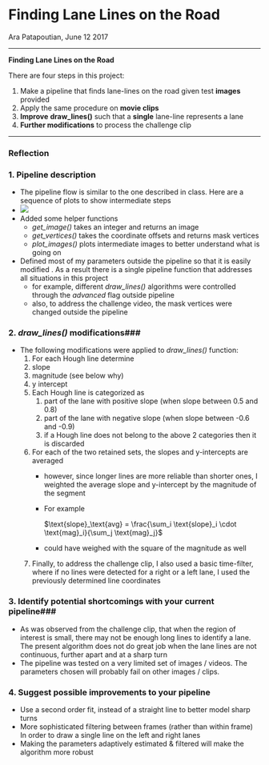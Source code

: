 # **Finding Lane Lines on the Road** 

Ara Patapoutian, June 12 2017

---



**Finding Lane Lines on the Road**

There are four  steps in  this project:
1. Make a pipeline that finds lane-lines on the road given test **images** provided
2. Apply the same procedure on **movie clips**
3. **Improve** **draw_lines()** such that a **single** lane-line represents a lane
4. **Further modifications** to process the challenge clip

---

### Reflection

### 1. Pipeline description

- The pipeline flow is similar to the one described in class. Here are a sequence of plots to show intermediate steps
- ![](C:\Users\Ara\CarND-LaneLines-P1\image.png)
- Added some helper functions
  - *get_image()* takes an integer and returns an image
  - *get_vertices()* takes the coordinate offsets and returns mask vertices
  - *plot_images()* plots intermediate images to better understand what is going on
- Defined most of my parameters outside the pipeline so that it is easily modified . As a result there is a single pipeline function that addresses all situations in this project
  - for example, different *draw_lines()* algorithms were controlled through the *advanced* flag outside pipeline
  - also, to address the challenge video,  the mask vertices were changed outside the pipeline

### 2. *draw_lines()* modifications###

* The following modifications were applied to *draw_lines()* function:
  1.  For each Hough line determine 
     1. slope
     2. magnitude (see below why)
     3. y intercept
  2. Each Hough line is categorized as 
     1. part of the lane with positive slope  (when slope between 0.5 and 0.8)
     2. part of the lane with negative slope (when slope between -0.6 and -0.9)
     3. if a Hough line does not belong to the above 2 categories then it is discarded
  3. For each of the two retained sets, the slopes and y-intercepts are averaged
     * however, since longer lines are more reliable than shorter ones, I weighted the average slope and y-intercept by the magnitude of the segment

     * For example 

       $\text{slope}_\text{avg} = \frac{\sum_i \text{slope}_i \cdot \text{mag}_i}{\sum_j \text{mag}_j}$  

     * could have weighed with the square of the magnitude as well
  4. Finally, to address the challenge clip, I also used a basic time-filter, where if no lines were detected for a right or a left lane, I used the previously determined line coordinates

### 3. Identify potential shortcomings with your current pipeline###

* As was observed from the challenge clip, that when the region of interest is small, there may not be enough long lines to identify a lane. The present algorithm does not do great job when the lane lines are not continuous, further apart and at a sharp turn 
* The pipeline was tested on a very limited set of images / videos. The parameters chosen will probably fail on other images / clips. 


### 4. Suggest possible improvements to your pipeline

* Use a second order fit, instead of a straight line to better model sharp turns 
* More sophisticated filtering between frames (rather than within frame) In order to draw a single line on the left and right lanes
* Making the parameters adaptively estimated & filtered will  make the algorithm more robust